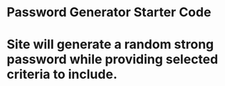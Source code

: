 # Password Generator Starter Code
# Site will generate a random strong password while providing selected criteria to include.  
